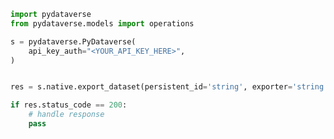 <!-- Start SDK Example Usage [usage] -->
```python
import pydataverse
from pydataverse.models import operations

s = pydataverse.PyDataverse(
    api_key_auth="<YOUR_API_KEY_HERE>",
)


res = s.native.export_dataset(persistent_id='string', exporter='string')

if res.status_code == 200:
    # handle response
    pass
```
<!-- End SDK Example Usage [usage] -->